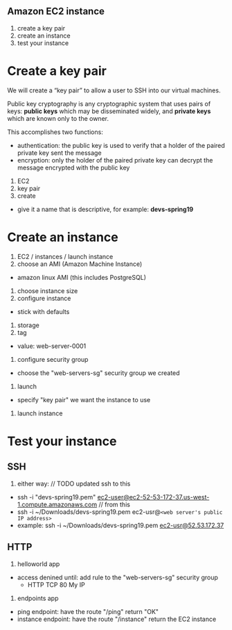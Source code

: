 ## Amazon EC2 instance

1. create a key pair
1. create an instance
1. test your instance

# Create a key pair

We will create a “key pair” to allow a user to SSH into our virtual machines.

Public key cryptography is any cryptographic system that uses pairs of keys: **public keys** which may be disseminated widely, and **private keys** which are known only to the owner. 

This accomplishes two functions: 

  - authentication: the public key is used to verify that a holder of the paired private key sent the message
  - encryption: only the holder of the paired private key can decrypt the message encrypted with the public key

1. EC2
1. key pair
1. create
  - give it a name that is descriptive, for example: **devs-spring19**

# Create an instance
1. EC2 / instances / launch instance
1. choose an AMI (Amazon Machine Instance)
  - amazon linux AMI (this includes PostgreSQL)
1. choose instance size
1. configure instance
  - stick with defaults
1. storage
1. tag
  - value: web-server-0001
1. configure security group
  - choose the "web-servers-sg" security group we created
1. launch
  - specify "key pair" we want the instance to use
1. launch instance

# Test your instance

## SSH
1. either way:
  // TODO  updated ssh to this
  - ssh -i "devs-spring19.pem" ec2-user@ec2-52-53-172-37.us-west-1.compute.amazonaws.com
  // from this
  - ssh -i ~/Downloads/devs-spring19.pem ec2-usr@```<web server's public IP address>```
  - example: ssh -i ~/Downloads/devs-spring19.pem ec2-usr@52.53.172.37

## HTTP
1. helloworld app
  - access denined until: add rule to the "web-servers-sg" security group
    - HTTP TCP 80 My IP
1. endpoints app
  - ping endpoint: have the route "/ping" return "OK"
  - instance endpoint: have the route "/instance" return the EC2 instance